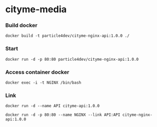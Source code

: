 # cityme-media

### Build docker

`docker build -t particle4dev/cityme-nginx-api:1.0.0 ./`

### Start

`docker run -d -p 80:80 particle4dev/cityme-nginx-api:1.0.0`

### Access container docker

`docker exec -i -t NGINX /bin/bash`

### Link

`docker run -d --name API cityme-api:1.0.0`

`docker run -d -p 80:80 --name NGINX --link API:API cityme-nginx-api:1.0.0`
